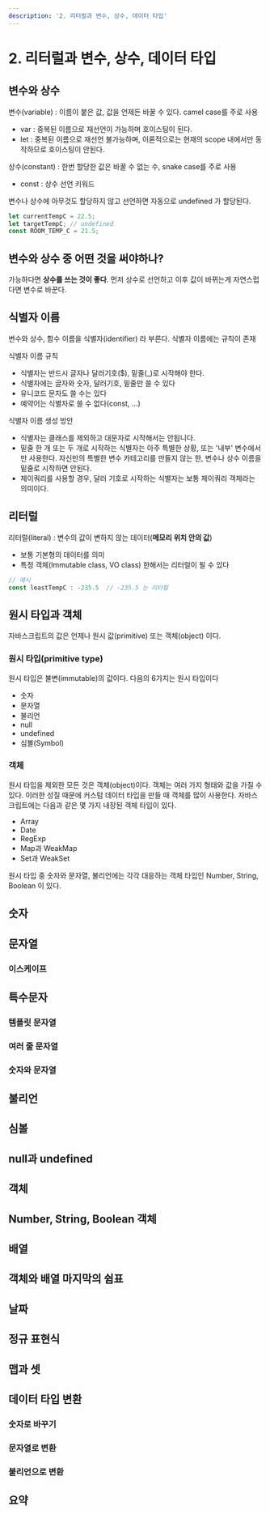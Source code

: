 ```yaml
---
description: '2. 리터럴과 변수, 상수, 데이터 타입'
---
```


# 2. 리터럴과 변수, 상수, 데이터 타입

## 변수와 상수

변수\(variable\) : 이름이 붙은 값, 값을 언제든 바꿀 수 있다. camel case를 주로 사용

* var : 중복된 이름으로 재선언이 가능하며 호이스팅이 된다.
* let : 중복된 이름으로 재선언 불가능하며, 이론적으로는 현재의 scope 내에서만 동작하므로 호이스팅이 안된다.

상수\(constant\) : 한번 할당한 값은 바꿀 수 없는 수, snake case를 주로 사용

* const : 상수 선언 키워드 

변수나 상수에 아무것도 할당하지 않고 선언하면 자동으로 undefined 가 할당된다.

```javascript
let currentTempC = 22.5;
let targetTempC; // undefined
const ROOM_TEMP_C = 21.5;
```

## 변수와 상수 중 어떤 것을 써야하나?

가능하다면 **상수를 쓰는 것이 좋다**. 먼저 상수로 선언하고 이후 값이 바뀌는게 자연스럽다면 변수로 바꾼다.

## 식별자 이름

변수와 상수, 함수 이름을 식별자\(identifier\) 라 부른다. 식별자 이름에는 규칙이 존재

식별자 이름 규칙

* 식별자는 반드시 글자나 달러기호\($\), 밑줄\(\_\)로 시작해야 한다.
* 식별자에는 글자와 숫자, 달러기호, 밑줄만 쓸 수 있다
* 유니코드 문자도 쓸 수는 있다
* 예약어는 식별자로 쓸 수 없다\(const, ...\)

식별자 이름 생성 방안

* 식별자는 클래스를 제외하고 대문자로 시작해서는 안됩니다. 
* 밑줄 한 개 또는 두 개로 시작하는 식별자는 아주 특별한 상황, 또는 '내부' 변수에서만 사용한다. 자신만의 특별한 변수 카테고리를 만들지 않는 한, 변수나 상수 이름을 밑줄로 시작하면 안된다.
* 제이쿼리를 사용할 경우, 달러 기호로 시작하는 식별자는 보통 제이쿼리 객체라는 의미이다.

## 리터럴

리터럴\(literal\) : 변수의 값이 변하지 않는 데이터\(**메모리 위치 안의 값**\)

* 보통 기본형의 데이터를 의미
* 특정 객체\(Immutable class, VO class\) 한해서는 리터럴이 될 수 있다 

```javascript
// 예시
const leastTempC : -235.5  // -235.5 는 리터럴
```

## 원시 타입과 객체

자바스크립트의 값은 언제나 원시 값\(primitive\) 또는 객체\(object\) 이다.

### 원시 타입\(primitive type\)

원시 타입은 불변\(immutable\)의 값이다. 다음의 6가지는 원시 타입이다

* 숫자
* 문자열
* 불리언
* null
* undefined
* 심볼\(Symbol\)

### 객체

원시 타입을 제외한 모든 것은 객체\(object\)이다. 객체는 여러 가지 형태와 값을 가질 수 있다. 이러한 성질 때문에 커스텀 데이터 타입을 만들 때 객체를 많이 사용한다. 자바스크립트에는 다음과 같은 몇 가지 내장된 객체 타입이 있다.

* Array
* Date
* RegExp
* Map과 WeakMap
* Set과 WeakSet

원시 타입 중 숫자와 문자열, 불리언에는 각각 대응하는 객체 타입인 Number, String, Boolean 이 있다. 

## 숫자

## 문자열

### 이스케이프

## 특수문자

### 템플릿 문자열

### 여러 줄 문자열

### 숫자와 문자열

## 불리언

## 심볼

## null과 undefined

## 객체

## Number, String, Boolean 객체

## 배열

## 객체와 배열 마지막의 쉼표

## 날짜

## 정규 표현식

## 맵과 셋

## 데이터 타입 변환

### 숫자로 바꾸기

### 문자열로 변환 

### 불리언으로 변환

## 요약 

